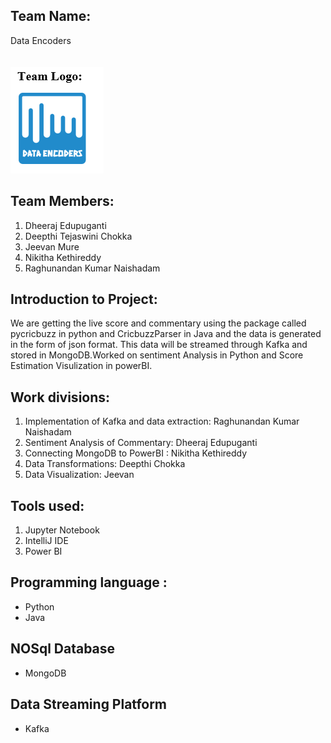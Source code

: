 ## Team Name:
Data Encoders<br>
<br>
<br>
![](https://github.com/Deepthi1003/DataEncoders/blob/main/Team_Logo.PNG)
## Team Members:
1. Dheeraj Edupuganti
1. Deepthi Tejaswini Chokka
1. Jeevan Mure
1. Nikitha Kethireddy
1. Raghunandan Kumar Naishadam
## Introduction to Project:
We are getting the live score and commentary using the package called pycricbuzz in python and CricbuzzParser in Java and the data is generated in the form of json format. This data will be streamed through Kafka and stored in MongoDB.Worked on sentiment Analysis in Python and Score Estimation Visulization in powerBI.<br>
## Work divisions:
1. Implementation of Kafka and data extraction: Raghunandan Kumar Naishadam
1. Sentiment Analysis of Commentary: Dheeraj Edupuganti
1. Connecting MongoDB to PowerBI : Nikitha Kethireddy
1. Data Transformations: Deepthi Chokka
1. Data Visualization: Jeevan
## Tools used:
1. Jupyter Notebook
1. IntelliJ IDE
1. Power BI
## Programming language :
* Python
* Java
## NOSql Database
* MongoDB
## Data Streaming Platform
* Kafka
